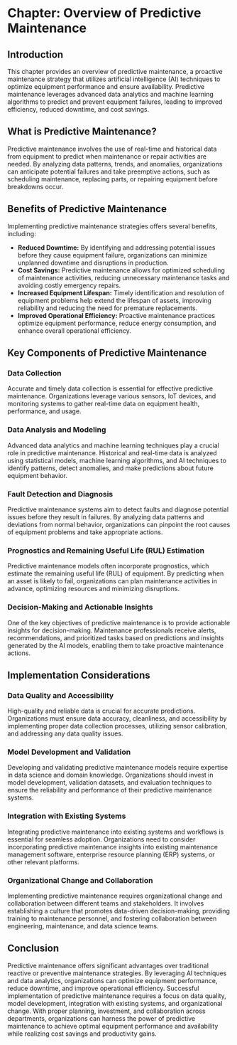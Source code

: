 **Chapter: Overview of Predictive Maintenance**
===============================================

Introduction
------------

This chapter provides an overview of predictive maintenance, a proactive maintenance strategy that utilizes artificial intelligence (AI) techniques to optimize equipment performance and ensure availability. Predictive maintenance leverages advanced data analytics and machine learning algorithms to predict and prevent equipment failures, leading to improved efficiency, reduced downtime, and cost savings.

What is Predictive Maintenance?
-------------------------------

Predictive maintenance involves the use of real-time and historical data from equipment to predict when maintenance or repair activities are needed. By analyzing data patterns, trends, and anomalies, organizations can anticipate potential failures and take preemptive actions, such as scheduling maintenance, replacing parts, or repairing equipment before breakdowns occur.

Benefits of Predictive Maintenance
----------------------------------

Implementing predictive maintenance strategies offers several benefits, including:

* **Reduced Downtime:** By identifying and addressing potential issues before they cause equipment failure, organizations can minimize unplanned downtime and disruptions in production.
* **Cost Savings:** Predictive maintenance allows for optimized scheduling of maintenance activities, reducing unnecessary maintenance tasks and avoiding costly emergency repairs.
* **Increased Equipment Lifespan:** Timely identification and resolution of equipment problems help extend the lifespan of assets, improving reliability and reducing the need for premature replacements.
* **Improved Operational Efficiency:** Proactive maintenance practices optimize equipment performance, reduce energy consumption, and enhance overall operational efficiency.

Key Components of Predictive Maintenance
----------------------------------------

### Data Collection

Accurate and timely data collection is essential for effective predictive maintenance. Organizations leverage various sensors, IoT devices, and monitoring systems to gather real-time data on equipment health, performance, and usage.

### Data Analysis and Modeling

Advanced data analytics and machine learning techniques play a crucial role in predictive maintenance. Historical and real-time data is analyzed using statistical models, machine learning algorithms, and AI techniques to identify patterns, detect anomalies, and make predictions about future equipment behavior.

### Fault Detection and Diagnosis

Predictive maintenance systems aim to detect faults and diagnose potential issues before they result in failures. By analyzing data patterns and deviations from normal behavior, organizations can pinpoint the root causes of equipment problems and take appropriate actions.

### Prognostics and Remaining Useful Life (RUL) Estimation

Predictive maintenance models often incorporate prognostics, which estimate the remaining useful life (RUL) of equipment. By predicting when an asset is likely to fail, organizations can plan maintenance activities in advance, optimizing resources and minimizing disruptions.

### Decision-Making and Actionable Insights

One of the key objectives of predictive maintenance is to provide actionable insights for decision-making. Maintenance professionals receive alerts, recommendations, and prioritized tasks based on predictions and insights generated by the AI models, enabling them to take proactive maintenance actions.

Implementation Considerations
-----------------------------

### Data Quality and Accessibility

High-quality and reliable data is crucial for accurate predictions. Organizations must ensure data accuracy, cleanliness, and accessibility by implementing proper data collection processes, utilizing sensor calibration, and addressing any data quality issues.

### Model Development and Validation

Developing and validating predictive maintenance models require expertise in data science and domain knowledge. Organizations should invest in model development, validation datasets, and evaluation techniques to ensure the reliability and performance of their predictive maintenance systems.

### Integration with Existing Systems

Integrating predictive maintenance into existing systems and workflows is essential for seamless adoption. Organizations need to consider incorporating predictive maintenance insights into existing maintenance management software, enterprise resource planning (ERP) systems, or other relevant platforms.

### Organizational Change and Collaboration

Implementing predictive maintenance requires organizational change and collaboration between different teams and stakeholders. It involves establishing a culture that promotes data-driven decision-making, providing training to maintenance personnel, and fostering collaboration between engineering, maintenance, and data science teams.

Conclusion
----------

Predictive maintenance offers significant advantages over traditional reactive or preventive maintenance strategies. By leveraging AI techniques and data analytics, organizations can optimize equipment performance, reduce downtime, and improve operational efficiency. Successful implementation of predictive maintenance requires a focus on data quality, model development, integration with existing systems, and organizational change. With proper planning, investment, and collaboration across departments, organizations can harness the power of predictive maintenance to achieve optimal equipment performance and availability while realizing cost savings and productivity gains.

